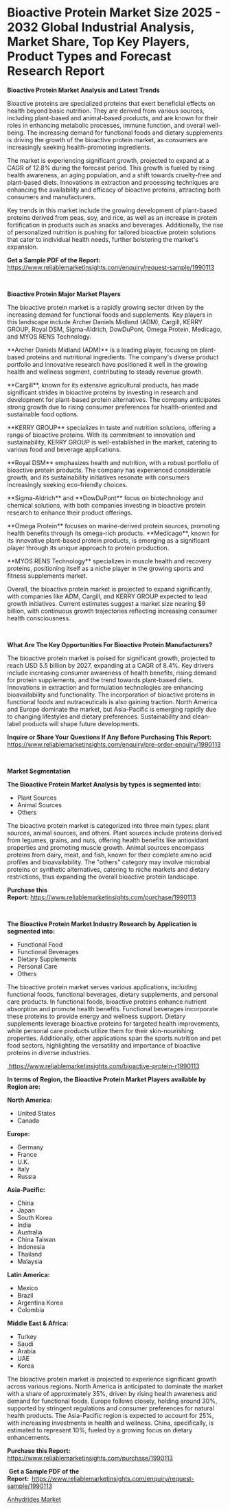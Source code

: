 <p><h1>Bioactive Protein Market Size 2025 - 2032 Global Industrial Analysis, Market Share, Top Key Players, Product Types and Forecast Research Report</h1></p><p><strong>Bioactive Protein Market Analysis and Latest Trends</strong></p>
<p><p>Bioactive proteins are specialized proteins that exert beneficial effects on health beyond basic nutrition. They are derived from various sources, including plant-based and animal-based products, and are known for their roles in enhancing metabolic processes, immune function, and overall well-being. The increasing demand for functional foods and dietary supplements is driving the growth of the bioactive protein market, as consumers are increasingly seeking health-promoting ingredients.</p><p>The market is experiencing significant growth, projected to expand at a CAGR of 12.8% during the forecast period. This growth is fueled by rising health awareness, an aging population, and a shift towards cruelty-free and plant-based diets. Innovations in extraction and processing techniques are enhancing the availability and efficacy of bioactive proteins, attracting both consumers and manufacturers.</p><p>Key trends in this market include the growing development of plant-based proteins derived from peas, soy, and rice, as well as an increase in protein fortification in products such as snacks and beverages. Additionally, the rise of personalized nutrition is pushing for tailored bioactive protein solutions that cater to individual health needs, further bolstering the market's expansion.</p></p>
<p><strong>Get a Sample PDF of the Report:&nbsp;</strong> <a href="https://www.reliablemarketinsights.com/enquiry/request-sample/1990113?utm_campaign=3011&utm_medium=2&utm_source=Github&utm_content=ia&utm_term=01042025&utm_id=bioactive-protein">https://www.reliablemarketinsights.com/enquiry/request-sample/1990113</a></p>
<p>&nbsp;</p>
<p><strong>Bioactive Protein Major Market Players</strong></p>
<p><p>The bioactive protein market is a rapidly growing sector driven by the increasing demand for functional foods and supplements. Key players in this landscape include Archer Daniels Midland (ADM), Cargill, KERRY GROUP, Royal DSM, Sigma-Aldrich, DowDuPont, Omega Protein, Medicago, and MYOS RENS Technology.</p><p>**Archer Daniels Midland (ADM)** is a leading player, focusing on plant-based proteins and nutritional ingredients. The company's diverse product portfolio and innovative research have positioned it well in the growing health and wellness segment, contributing to steady revenue growth.</p><p>**Cargill**, known for its extensive agricultural products, has made significant strides in bioactive proteins by investing in research and development for plant-based protein alternatives. The company anticipates strong growth due to rising consumer preferences for health-oriented and sustainable food options.</p><p>**KERRY GROUP** specializes in taste and nutrition solutions, offering a range of bioactive proteins. With its commitment to innovation and sustainability, KERRY GROUP is well-established in the market, catering to various food and beverage applications.</p><p>**Royal DSM** emphasizes health and nutrition, with a robust portfolio of bioactive protein products. The company has experienced considerable growth, and its sustainability initiatives resonate with consumers increasingly seeking eco-friendly choices.</p><p>**Sigma-Aldrich** and **DowDuPont** focus on biotechnology and chemical solutions, with both companies investing in bioactive protein research to enhance their product offerings.</p><p>**Omega Protein** focuses on marine-derived protein sources, promoting health benefits through its omega-rich products. **Medicago**, known for its innovative plant-based protein products, is emerging as a significant player through its unique approach to protein production.</p><p>**MYOS RENS Technology** specializes in muscle health and recovery proteins, positioning itself as a niche player in the growing sports and fitness supplements market.</p><p>Overall, the bioactive protein market is projected to expand significantly, with companies like ADM, Cargill, and KERRY GROUP expected to lead growth initiatives. Current estimates suggest a market size nearing $9 billion, with continuous growth trajectories reflecting increasing consumer health consciousness.</p></p>
<p>&nbsp;</p>
<p><strong>What Are The Key Opportunities For Bioactive Protein Manufacturers?</strong></p>
<p><p>The bioactive protein market is poised for significant growth, projected to reach USD 5.5 billion by 2027, expanding at a CAGR of 8.4%. Key drivers include increasing consumer awareness of health benefits, rising demand for protein supplements, and the trend towards plant-based diets. Innovations in extraction and formulation technologies are enhancing bioavailability and functionality. The incorporation of bioactive proteins in functional foods and nutraceuticals is also gaining traction. North America and Europe dominate the market, but Asia-Pacific is emerging rapidly due to changing lifestyles and dietary preferences. Sustainability and clean-label products will shape future developments.</p></p>
<p><strong>Inquire or Share Your Questions If Any Before Purchasing This Report:</strong> <a href="https://www.reliablemarketinsights.com/enquiry/pre-order-enquiry/1990113?utm_campaign=3011&utm_medium=2&utm_source=Github&utm_content=ia&utm_term=01042025&utm_id=bioactive-protein">https://www.reliablemarketinsights.com/enquiry/pre-order-enquiry/1990113</a></p>
<p>&nbsp;</p>
<p><strong>Market Segmentation</strong></p>
<p><strong>The Bioactive Protein Market Analysis by types is segmented into:</strong></p>
<p><ul><li>Plant Sources</li><li>Animal Sources</li><li>Others</li></ul></p>
<p><p>The bioactive protein market is categorized into three main types: plant sources, animal sources, and others. Plant sources include proteins derived from legumes, grains, and nuts, offering health benefits like antioxidant properties and promoting muscle growth. Animal sources encompass proteins from dairy, meat, and fish, known for their complete amino acid profiles and bioavailability. The "others" category may involve microbial proteins or synthetic alternatives, catering to niche markets and dietary restrictions, thus expanding the overall bioactive protein landscape.</p></p>
<p><strong>Purchase this Report:&nbsp;</strong><a href="https://www.reliablemarketinsights.com/purchase/1990113?utm_campaign=3011&utm_medium=2&utm_source=Github&utm_content=ia&utm_term=01042025&utm_id=bioactive-protein">https://www.reliablemarketinsights.com/purchase/1990113</a></p>
<p>&nbsp;</p>
<p><strong>The Bioactive Protein Market Industry Research by Application is segmented into:</strong></p>
<p><ul><li>Functional Food</li><li>Functional Beverages</li><li>Dietary Supplements</li><li>Personal Care</li><li>Others</li></ul></p>
<p><p>The bioactive protein market serves various applications, including functional foods, functional beverages, dietary supplements, and personal care products. In functional foods, bioactive proteins enhance nutrient absorption and promote health benefits. Functional beverages incorporate these proteins to provide energy and wellness support. Dietary supplements leverage bioactive proteins for targeted health improvements, while personal care products utilize them for their skin-nourishing properties. Additionally, other applications span the sports nutrition and pet food sectors, highlighting the versatility and importance of bioactive proteins in diverse industries.</p></p>
<p><a href="https://www.reliablemarketinsights.com/bioactive-protein-r1990113?utm_campaign=3011&utm_medium=2&utm_source=Github&utm_content=ia&utm_term=01042025&utm_id=bioactive-protein">&nbsp;https://www.reliablemarketinsights.com/bioactive-protein-r1990113</a></p>
<p><strong>In terms of Region, the Bioactive Protein Market Players available by Region are:</strong></p>
<p>
    <p> <strong> North America: </strong>
        <ul>
            <li>United States</li>
            <li>Canada</li>
        </ul>
        </p> 
    <p> <strong> Europe: </strong>
        <ul>
            <li>Germany</li>
            <li>France</li>
            <li>U.K.</li>
            <li>Italy</li>
            <li>Russia</li>
        </ul>
        </p> 
    <p> <strong> Asia-Pacific: </strong>
        <ul>
            <li>China</li>
            <li>Japan</li>
            <li>South Korea</li>
            <li>India</li>
            <li>Australia</li>
            <li>China Taiwan</li>
            <li>Indonesia</li>
            <li>Thailand</li>
            <li>Malaysia</li>
        </ul>
        </p> 
    <p> <strong> Latin America: </strong>
        <ul>
            <li>Mexico</li>
            <li>Brazil</li>
            <li>Argentina Korea</li>
            <li>Colombia</li>
        </ul>
        </p> 
    <p> <strong> Middle East & Africa: </strong>
        <ul>
            <li>Turkey</li>
            <li>Saudi</li>
            <li>Arabia</li>
            <li>UAE</li>
            <li>Korea</li>
        </ul>
    </p>
    </p>
<p><p>The bioactive protein market is projected to experience significant growth across various regions. North America is anticipated to dominate the market with a share of approximately 35%, driven by rising health awareness and demand for functional foods. Europe follows closely, holding around 30%, supported by stringent regulations and consumer preferences for natural health products. The Asia-Pacific region is expected to account for 25%, with increasing investments in health and wellness. China, specifically, is estimated to represent 10%, fueled by a growing focus on dietary enhancements.</p></p>
<p><strong>Purchase this Report: </strong><a href="https://www.reliablemarketinsights.com/purchase/1990113?utm_campaign=3011&utm_medium=2&utm_source=Github&utm_content=ia&utm_term=01042025&utm_id=bioactive-protein">https://www.reliablemarketinsights.com/purchase/1990113</a></p>
<p>&nbsp;<strong>Get a Sample PDF of the Report:&nbsp;&nbsp;</strong><a href="https://www.reliablemarketinsights.com/enquiry/request-sample/1990113?utm_campaign=3011&utm_medium=2&utm_source=Github&utm_content=ia&utm_term=01042025&utm_id=bioactive-protein">https://www.reliablemarketinsights.com/enquiry/request-sample/1990113</a></p>
<p><strong></strong></p>
<p><p><a href="https://github.com/pidlisseas/Market-Research-Report-List-1/blob/main/anhydrides-market.md?utm_campaign=3011&utm_medium=2&utm_source=Github&utm_content=ia&utm_term=01042025&utm_id=bioactive-protein">Anhydrides Market</a></p></p>